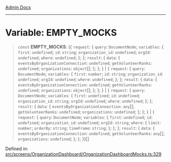 [Admin Docs](/)

***

# Variable: EMPTY\_MOCKS

> `const` **EMPTY\_MOCKS**: (\{ `request`: \{ `query`: `DocumentNode`; `variables`: \{ `first`: `undefined`; `id`: `string`; `organization_id`: `undefined`; `orgId`: `undefined`; `where`: `undefined`; \}; \}; `result`: \{ `data`: \{ `eventsByOrganizationConnection`: `undefined`; `getVolunteerRanks`: `undefined`; `organizations`: `object`[]; \}; \}; \} \| \{ `request`: \{ `query`: `DocumentNode`; `variables`: \{ `first`: `number`; `id`: `string`; `organization_id`: `undefined`; `orgId`: `undefined`; `where`: `undefined`; \}; \}; `result`: \{ `data`: \{ `eventsByOrganizationConnection`: `undefined`; `getVolunteerRanks`: `undefined`; `organizations`: `object`[]; \}; \}; \} \| \{ `request`: \{ `query`: `DocumentNode`; `variables`: \{ `first`: `undefined`; `id`: `undefined`; `organization_id`: `string`; `orgId`: `undefined`; `where`: `undefined`; \}; \}; `result`: \{ `data`: \{ `eventsByOrganizationConnection`: `any`[]; `getVolunteerRanks`: `undefined`; `organizations`: `undefined`; \}; \}; \} \| \{ `request`: \{ `query`: `DocumentNode`; `variables`: \{ `first`: `undefined`; `id`: `undefined`; `organization_id`: `undefined`; `orgId`: `string`; `where`: \{ `limit`: `number`; `orderBy`: `string`; `timeFrame`: `string`; \}; \}; \}; `result`: \{ `data`: \{ `eventsByOrganizationConnection`: `undefined`; `getVolunteerRanks`: `any`[]; `organizations`: `undefined`; \}; \}; \})[]

Defined in: [src/screens/OrganizationDashboard/OrganizationDashboardMocks.ts:329](https://github.com/Aad1tya27/talawa-admin/blob/dd4a08e622d0fa38bcf9758a530e8cdf917dbac8/src/screens/OrganizationDashboard/OrganizationDashboardMocks.ts#L329)
